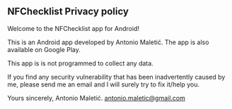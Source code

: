 ## NFChecklist Privacy policy

Welcome to the NFChecklist app for Android!

This is an Android app developed by Antonio Maletić. The app is also available on Google Play.

This app is is not programmed to collect any data.

If you find any security vulnerability that has been inadvertently caused by me, please send me an email and I will surely try to fix it/help you.

Yours sincerely,
Antonio Maletić. antonio.maletic@gmail.com
